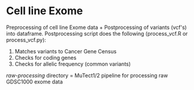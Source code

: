 # Cell line Exome

Preprocessing of cell line Exome data + Postprocessing of variants (vcf's) into dataframe. Postprocessing script does the following (process_vcf.R or process_vcf.py):

1. Matches variants to Cancer Gene Census
2. Checks for coding genes
3. Checks for allelic frequency (common variants)


*raw-processing* directory = MuTect1/2 pipeline for processing raw GDSC1000 exome data
